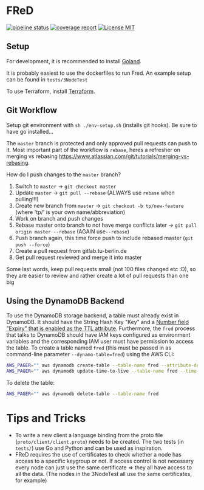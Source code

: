 # FReD 

[![pipeline status](https://gitlab.tubit.tu-berlin.de/mcc-fred/fred/badges/master/pipeline.svg)](https://gitlab.tubit.tu-berlin.de/mcc-fred/fred/commits/master)
[![coverage report](https://gitlab.tubit.tu-berlin.de/mcc-fred/fred/badges/master/coverage.svg)](https://gitlab.tubit.tu-berlin.de/mcc-fred/fred/commits/master)
[![License MIT](https://img.shields.io/badge/License-MIT-brightgreen.svg)](https://img.shields.io/badge/License-MIT-brightgreen.svg)

## Setup

For development, it is recommended to install [Goland](https://www.jetbrains.com/go/).

It is probably easiest to use the dockerfiles to run Fred. An example setup can be found in `tests/3NodeTest`

To use Terraform, install [Terraform](https://www.terraform.io/downloads.html).

## Git Workflow

Setup git environment with `sh ./env-setup.sh` (installs git hooks). Be sure to have go installed...

The `master` branch is protected and only approved pull requests can push to it. Most important part of
the workflow is `rebase`, heres a refresher on merging vs rebasing https://www.atlassian.com/git/tutorials/merging-vs-rebasing.

How do I push changes to the `master` branch?

1.  Switch to `master` -> `git checkout master`
2.  Update `master` -> `git pull --rebase` (ALWAYS use `rebase` when pulling!!!)
3.  Create new branch from `master` -> `git checkout -b tp/new-feature` (where 'tp/' is your own name/abbreviation)
4.  Work on branch and push changes
5.  Rebase master onto branch to not have merge conflicts later -> `git pull origin master --rebase` (AGAIN use`--rebase`)
6.  Push branch again, this time force push to include rebased master (`git push --force`)
7.  Create a pull request from gitlab.tu-berlin.de
8.  Get pull request reviewed and merge it into master

Some last words, keep pull requests small (not 100 files changed etc :D), so they are easier to review and rather create a lot of pull requests than one big

## Using the DynamoDB Backend

To use the DynamoDB storage backend, a table must already exist in DynamoDB.
It should have the String Hash Key "Key" and a [Number field "Expiry" that is enabled as the TTL attribute](https://docs.aws.amazon.com/amazondynamodb/latest/developerguide/time-to-live-ttl-how-to.html).
Furthermore, the `fred` process that talks to DynamoDB should have IAM keys configured as environment variables and the corresponding IAM user must have permission to access the table.
To create a table named `fred` (this must be passed in as command-line parameter `--dynamo-table=fred`) using the AWS CLI:

```bash
AWS_PAGER="" aws dynamodb create-table --table-name fred --attribute-definitions "AttributeName=Key,AttributeType=S AttributeName=Value,AttributeType=S AttributeName=Expiry,AttributeType=N" --key-schema "AttributeName=Key,KeyType=HASH" --provisioned-throughput "ReadCapacityUnits=1,WriteCapacityUnits=1"
AWS_PAGER="" aws dynamodb update-time-to-live --table-name fred --time-to-live-specification "Enabled=true, AttributeName=Expiry"
```

To delete the table:

```bash
AWS_PAGER="" aws dynamodb delete-table --table-name fred
```

# Tips and Tricks

- To write a new client a language binding from the proto file (`proto/client/client.proto`) needs to be created. The two tests (in `tests/`) use Go and Python and can be used as inspiration.
- FReD requires the use of certificates to check whether a node has access to a specific keygroup or not.
If access control is not necessary every node can just use the same certificate => they all have access to all the data. (The nodes in the 3NodeTest all use the same certificates, for example)
